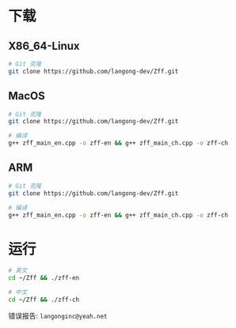# 下载

## X86_64-Linux

```bash
# Git 克隆
git clone https://github.com/langong-dev/Zff.git
```

## MacOS

```bash
# Git 克隆
git clone https://github.com/langong-dev/Zff.git

# 编译
g++ zff_main_en.cpp -o zff-en && g++ zff_main_ch.cpp -o zff-ch
```

## ARM

```bash
# Git 克隆
git clone https://github.com/langong-dev/Zff.git

# 编译
g++ zff_main_en.cpp -o zff-en && g++ zff_main_ch.cpp -o zff-ch
```

# 运行

```bash
# 英文
cd ~/Zff && ./zff-en

# 中文
cd ~/Zff && ./zff-ch
```

错误报告: ```langonginc@yeah.net```
